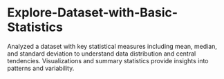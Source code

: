 # Explore-Dataset-with-Basic-Statistics
Analyzed a dataset with key statistical measures including mean, median, and standard deviation to understand data distribution and central tendencies. Visualizations and summary statistics provide insights into patterns and variability.
